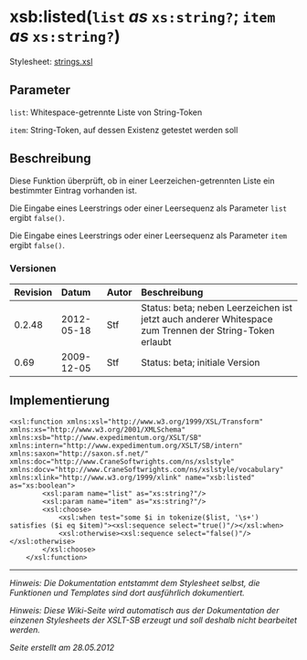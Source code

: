 # xsb:listed(`list` _as_ `xs:string?`; `item` _as_ `xs:string?`) #

Stylesheet: [strings.xsl](http://code.google.com/p/xslt-sb/source/browse/trunk/xslt-sb/strings.xsl)

## Parameter ##
`list`: Whitespace-getrennte Liste von String-Token


`item`: String-Token, auf dessen Existenz getestet werden soll



## Beschreibung ##
Diese Funktion überprüft, ob in einer Leerzeichen-getrennten Liste ein bestimmter Eintrag vorhanden ist.

Die Eingabe eines Leerstrings oder einer Leersequenz als Parameter `list` ergibt `false()`.

Die Eingabe eines Leerstrings oder einer Leersequenz als Parameter `item` ergibt `false()`.

### Versionen ###
| Revision | Datum | Autor | Beschreibung |
|:---------|:------|:------|:-------------|
| 0.2.48 | 2012-05-18 | Stf |   Status: beta;   neben Leerzeichen ist jetzt auch anderer Whitespace zum Trennen der String-Token erlaubt   |
| 0.69 | 2009-12-05 | Stf |   Status: beta;   initiale Version   |


## Implementierung ##
```
<xsl:function xmlns:xsl="http://www.w3.org/1999/XSL/Transform" xmlns:xs="http://www.w3.org/2001/XMLSchema" xmlns:xsb="http://www.expedimentum.org/XSLT/SB" xmlns:intern="http://www.expedimentum.org/XSLT/SB/intern" xmlns:saxon="http://saxon.sf.net/" xmlns:doc="http://www.CraneSoftwrights.com/ns/xslstyle" xmlns:docv="http://www.CraneSoftwrights.com/ns/xslstyle/vocabulary" xmlns:xlink="http://www.w3.org/1999/xlink" name="xsb:listed" as="xs:boolean">
		<xsl:param name="list" as="xs:string?"/>
		<xsl:param name="item" as="xs:string?"/>
		<xsl:choose>
			<xsl:when test="some $i in tokenize($list, '\s+') satisfies ($i eq $item)"><xsl:sequence select="true()"/></xsl:when>
			<xsl:otherwise><xsl:sequence select="false()"/></xsl:otherwise>
		</xsl:choose>
	</xsl:function>
```


---


_Hinweis: Die Dokumentation entstammt dem Stylesheet selbst, die Funktionen und Templates sind dort ausführlich dokumentiert._

_Hinweis: Diese Wiki-Seite wird automatisch aus der Dokumentation der einzenen Stylesheets der XSLT-SB erzeugt und soll deshalb nicht bearbeitet werden._

_Seite erstellt am 28.05.2012_
